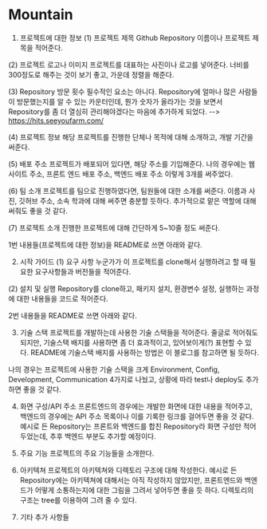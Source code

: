 # Mountain
01. 프로젝트에 대한 정보
(1) 프로젝트 제목
Github Repository 이름이나 프로젝트 제목을 적어준다.

(2) 프로젝트 로고나 이미지
프로젝트를 대표하는 사진이나 로고를 넣어준다. 너비를 300정도로 해주는 것이 보기 좋고, 가운데 정렬을 해준다.

(3) Repository 방문 횟수
필수적인 요소는 아니다. Repository에 얼마나 많은 사람들이 방문했는지를 알 수 있는 카운터인데, 뭔가 숫자가 올라가는 것을 보면서 Repository를 좀 더 열심히 관리해야겠다는 마음에 추가하게 되었다. --> https://hits.seeyoufarm.com/

(4) 프로젝트 정보
해당 프로젝트를 진행한 단체나 목적에 대해 소개하고, 개발 기간을 써준다.

(5) 배포 주소
프로젝트가 배포되어 있다면, 해당 주소를 기입해준다.
나의 경우에는 웹사이트 주소, 프론트 엔드 배포 주소, 백엔드 배포 주소 이렇게 3개를 써주었다.

(6) 팀 소개
프로젝트를 팀으로 진행하였다면, 팀원들에 대한 소개를 써준다.
이름과 사진, 깃허브 주소, 소속 학과에 대해 써주면 충분할 듯하다. 추가적으로 맡은 역할에 대해 써줘도 좋을 것 같다.

(7) 프로젝트 소개
진행한 프로젝트에 대해 간단하게 5~10줄 정도 써준다.

1번 내용들(프로젝트에 대한 정보)을 README로 쓰면 아래와 같다.


02. 시작 가이드
(1) 요구 사항
누군가가 이 프로젝트를 clone해서 실행하려고 할 때 필요한 요구사항들과 버전들을 적어준다.

(2) 설치 및 실행
Repository를 clone하고, 패키지 설치, 환경변수 설정, 실행하는 과정에 대한 내용들을 코드로 적어준다.

2번 내용들을 README로 쓰면 아래와 같다.


03. 기술 스택
프로젝트를 개발하는데 사용한 기술 스택들을 적어준다. 줄글로 적어줘도 되지만, 기술스택 배지를 사용하면 좀 더 효과적이고, 있어보이게(?) 표현할 수 있다. README에 기술스택 배지를 사용하는 방법은 이 블로그를 참고하면 될 듯하다.

나의 경우는 프로젝트에 사용한 기술 스택을 크게 Environment, Config, Development, Communication 4가지로 나눴고, 상황에 따라 test나 deploy도 추가하면 좋을 것 같다.


04. 화면 구성/API 주소
프론트엔드의 경우에는 개발한 화면에 대한 내용을 적어주고, 백엔드의 경우에는 API 주소 목록이나 이를 기록한 링크를 걸어두면 좋을 것 같다. 예시로 든 Repository는 프론트와 백엔드를 합친 Repository라 화면 구성만 적어두었는데, 추후 백엔드 부분도 추가할 예정이다.


05. 주요 기능
프로젝트의 주요 기능들을 소개한다.


06. 아키텍쳐
프로젝트의 아키텍쳐와 디렉토리 구조에 대해 작성한다. 예시로 든 Repository에는 아키텍쳐에 대해서는 아직 작성하지 않았지만, 프론트엔드와 백엔드가 어떻게 소통하는지에 대한 그림을 그려서 넣어두면 좋을 듯 하다. 디렉토리의 구조는 tree를 이용하여 그려 줄 수 있다.

06. 기타 추가 사항들
